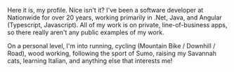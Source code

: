 Here it is, my profile.  Nice isn't it?  I've been a software developer at Nationwide for over 20 years, working primarily in .Net, Java, and Angular (Typescript, Javascript).  All of my work is on private, line-of-business apps, so there really aren't any public examples of my work.

On a personal level, I'm into running, cycling (Mountain Bike / Downhill / Road), wood working, following the sport of Sumo, raising my Savannah cats, learning Italian, and anything else that interests me!
